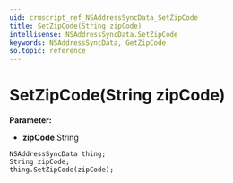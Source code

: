 ```yaml
---
uid: crmscript_ref_NSAddressSyncData_SetZipCode
title: SetZipCode(String zipCode)
intellisense: NSAddressSyncData.SetZipCode
keywords: NSAddressSyncData, GetZipCode
so.topic: reference
---
```


# SetZipCode(String zipCode)

**Parameter:** 
* **zipCode** String

```crmscript
NSAddressSyncData thing;
String zipCode;
thing.SetZipCode(zipCode);
```

